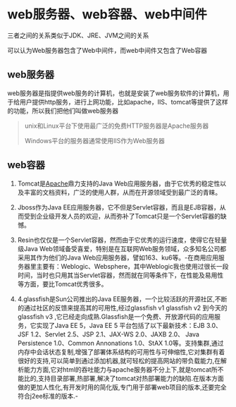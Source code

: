 # web服务器、web容器、web中间件

三者之间的关系类似于JDK、JRE、JVM之间的关系

可以认为Web服务器包含了Web中间件，而web中间件又包含了Web容器

## web服务器

web服务器是指提供web服务的计算机，也就是安装了web服务软件的计算机，用于给用户提供http服务，进行上网功能，比如apache，IIS、tomcat等提供了这样的功能，所以我们把他们叫做web服务器

> unix和Linux平台下使用最广泛的免费HTTP服务器是Apache服务器
>
> Windows平台的服务器通常使用IIS作为Web服务器

## web容器

1. Tomcat是[Apache](https://so.csdn.net/so/search?q=Apache)鼎力支持的Java Web应用服务器，由于它优秀的稳定性以及丰富的文档资料，广泛的使用人群，从而在开源领域受到最广泛的青睐。

2. Jboss作为Java EE应用服务器，它不但是Servlet容器，而且是EJB容器，从而受到企业级开发人员的欢迎，从而弥补了Tomcat只是一个Servlet容器的缺憾。


3. Resin也仅仅是一个Servlet容器，然而由于它优秀的运行速度，使得它在轻量级Java Web领域备受喜爱，特别是在互联网Web服务领域，众多知名公司都采用其作为他们的Java Web应用服务器，譬如163、ku6等。-在商用应用服务器里主要有：Weblogic、Websphere，其中Weblogic我也使用过很长一段时间，当时也只用其当Servlet容器，然而就在同等条件下，在性能及易用性等方面，要比Tomcat优秀很多。
4. 4.glassfish是Sun公司推出的Java EE服务器，一个比较活跃的开源社区,不断的通过社区的反馈来提高其的可用性,经过glassfish v1 glassfish v2 到今天的glassfish v3 ,它已经走向成熟.Glassfish是一个免费、开放源代码的应用服务，它实现了Java EE 5，Java EE 5 平台包括了以下最新技术：EJB 3.0、JSF 1.2、Servlet 2.5、JSP 2.1、JAX-WS 2.0、JAXB 2.0、 Java Persistence 1.0、Common Annonations 1.0、StAX 1.0等。支持集群,通过内存中会话状态复制,增强了部署体系结构的可用性与可伸缩性,它对集群有着很好的支持,可以简单到通过添加机器,就可轻松的提高网站的带负载能力,在解析能力方面,它对html的吞吐能力与apache服务器不分上下,就是tomcat所不能比的,支持目录部署,热部署,解决了tomcat对热部署能力的缺陷.在版本方面做的更加人性化,有开发时用的简化版,专门用于部署web项目的版本,还要完全符合j2ee标准的版本.-
